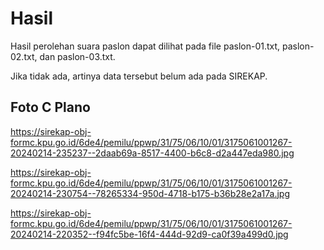 # Hasil

Hasil perolehan suara paslon dapat dilihat pada file paslon-01.txt, paslon-02.txt, dan paslon-03.txt.

Jika tidak ada, artinya data tersebut belum ada pada SIREKAP.

## Foto C Plano

https://sirekap-obj-formc.kpu.go.id/6de4/pemilu/ppwp/31/75/06/10/01/3175061001267-20240214-235237--2daab69a-8517-4400-b6c8-d2a447eda980.jpg

https://sirekap-obj-formc.kpu.go.id/6de4/pemilu/ppwp/31/75/06/10/01/3175061001267-20240214-230754--78265334-950d-4718-b175-b36b28e2a17a.jpg

https://sirekap-obj-formc.kpu.go.id/6de4/pemilu/ppwp/31/75/06/10/01/3175061001267-20240214-220352--f94fc5be-16f4-444d-92d9-ca0f39a499d0.jpg
